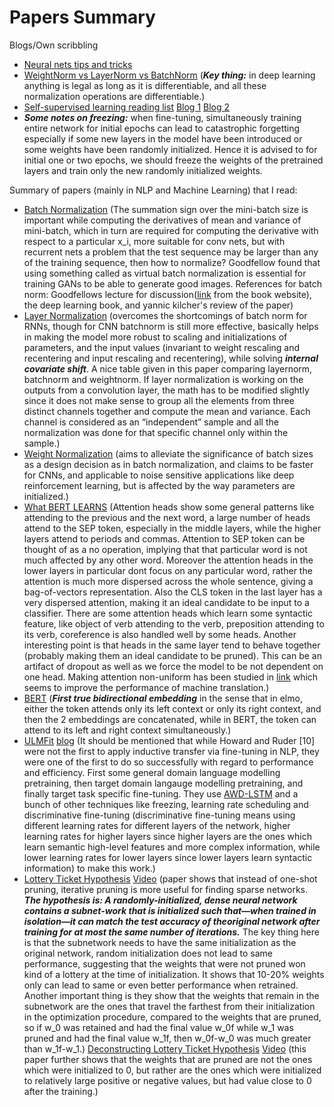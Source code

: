 # Papers Summary
Blogs/Own scribbling
* [Neural nets tips and tricks](https://github.com/manas1iitr/PapersSummary/blob/master/NeuralNetsTipsAndTricks)
* [WeightNorm vs LayerNorm vs BatchNorm](https://mlexplained.com/2018/01/13/weight-normalization-and-layer-normalization-explained-normalization-in-deep-learning-part-2/) (***Key thing:*** in deep learning anything is legal as long as it is differentiable, and all these normalization operations are differentiable.)
* [Self-supervised learning reading list](https://github.com/jason718/awesome-self-supervised-learning) [Blog 1](https://lilianweng.github.io/lil-log/2019/11/10/self-supervised-learning.html) [Blog 2](https://ankeshanand.com/blog/2020/01/26/contrative-self-supervised-learning.html)
* ***Some notes on freezing:*** when fine-tuning, simultaneously training entire network for initial epochs can lead to catastrophic forgetting especially if some new layers in the model have been introduced or some weights have been randomly initialized. Hence it is advised to for initial one or two epochs, we should freeze the weights of the pretrained layers and train only the new randomly initialized weights.


Summary of papers (mainly in NLP and Machine Learning) that I read:

* [Batch Normalization](https://github.com/manas1iitr/PapersSummary/blob/master/BatchNorm.pdf) (The summation sign over the mini-batch size is important while computing the derivatives of mean and variance of mini-batch, which in turn are required for computing the derivative with respect to a particular x_i, more suitable for conv nets, but with recurrent nets a problem that the test sequence may be larger than any of the training sequence, then how to normalize? Goodfellow found that using something called as virtual batch normalization is essential for training GANs to be able to generate good images. References for batch norm: Goodfellows lecture for discussion([link](https://www.youtube.com/watch?v=Xogn6veSyxA) from the book website), the deep learning book, and yannic kilcher's review of the paper)
* [Layer Normalization](https://github.com/manas1iitr/PapersSummary/blob/master/LayerNormalization.pdf) (overcomes the shortcomings of batch norm for RNNs, though for CNN batchnorm is still more effective, basically helps in making the model more robust to scaling and initializations of parameters, and the input values (invariant to weight rescaling and recentering and input rescaling and recentering), while solving ***internal covariate shift***. A nice table given in this paper comparing layernorm, batchnorm and weightnorm. If layer normalization is working on the outputs from a convolution layer, the math has to be modified slightly since it does not make sense to group all the elements from three distinct channels together and compute the mean and variance. Each channel is considered as an “independent” sample and all the normalization was done for that specific channel only within the sample.)
* [Weight Normalization](https://github.com/manas1iitr/PapersSummary/blob/master/WeightNormalization.pdf) (aims to alleviate the significance of batch sizes as a design decision as in batch normalization, and claims to be faster for CNNs, and applicable to noise sensitive applications like deep reinforcement learning, but is affected by the way parameters are initialized.)
* [What BERT LEARNS](https://github.com/manas1iitr/PapersSummary/blob/master/CS294BerkeleyPapers/self_supervised_transfer_learning/NLP/bertlearns.pdf) (Attention heads show some general patterns like attending to the previous and the next word, a large number of heads attend to the SEP token, especially in the middle layers, while the higher layers attend to periods and commas. Attention to SEP token can be thought of as a no operation, implying that that particular word is not much affected by any other word. Moreover the attention heads in the lower layers in particular dont focus on any particular word, rather the attention is much more dispersed across the whole sentence, giving a bag-of-vectors representation. Also the CLS token in the last layer has a very dispersed attention, making it an ideal candidate to be input to a classifier. There are some attention heads which learn some syntactic feature, like object of verb attending to the verb, preposition attending to its verb, coreference is also handled well by some heads. Another interesting point is that heads in the same layer tend to behave together (probably making them an ideal candidate to be pruned). This can be an artifact of dropout as well as we force the model to be not dependent on one head. Making attention non-uniform has been studied in [link](https://arxiv.org/pdf/1810.10183.pdf) which seems to improve the performance of machine translation.)
* [BERT](https://github.com/manas1iitr/PapersSummary/blob/master/CS294BerkeleyPapers/self_supervised_transfer_learning/NLP/BERT.pdf) (***First true bidirectional embedding*** in the sense that in elmo, either the token attends only its left context or only its right context, and then the 2 embeddings are concatenated, while in BERT, the token can attend to its left and right context simultaneously.)
* [ULMFit](https://arxiv.org/pdf/1801.06146.pdf) [blog](https://humboldt-wi.github.io/blog/research/information_systems_1819/group4_ulmfit/) (It should be mentioned that while Howard and Ruder [10] were not the first to apply inductive transfer via fine-tuning in NLP, they were one of the first to do so successfully with regard to performance and efficiency. First some general domain language modelling pretraining, then target domain langauge modelling pretraining, and finally target task specific fine-tuning. They use [AWD-LSTM](https://arxiv.org/pdf/1708.02182.pdf) and a bunch of other techniques like freezing, learning rate scheduling and discriminative fine-tuning (discriminative fine-tuning means using different learning rates for different layers of the network, higher learning rates for higher layers since higher layers are the ones which learn semantic high-level features and more complex information, while lower learning rates for lower layers since lower layers learn syntactic information) to make this work.)
* [Lottery Ticket Hypothesis](https://arxiv.org/abs/1803.03635) [Video](https://www.youtube.com/watch?v=ZVVnvZdUMUk) (paper shows that instead of one-shot pruning, iterative pruning is more useful for finding sparse networks. ***The hypothesis is: A randomly-initialized, dense neural network contains a subnet-work that is initialized such that—when trained in isolation—it can match the test accuracy of theoriginal network after training for at most the same number of iterations.*** The key thing here is that the subnetwork needs to have the same initialization as the original network, random initialization does not lead to same performance, suggesting that the weights that were not pruned won kind of a lottery at the time of initialization. It shows that 10-20% weights only can lead to same or even better performance when retrained. Another important thing is they show that the weights that remain in the subnetwork are the ones that travel the farthest from their initialization in the optimization procedure, compared to the weights that are pruned, so if w_0 was retained and had the final value w_0f while w_1 was pruned and had the final value w_1f, then w_0f-w_0 was much greater than w_1f-w_1.) [Deconstructing Lottery Ticket Hypothesis](https://arxiv.org/abs/1905.01067) [Video](https://www.youtube.com/watch?v=jhCInVFE2sc) (this paper further shows that the weights that are pruned are not the ones which were initialized to 0, but rather are the ones which were initialized to relatively large positive or negative values, but had value close to 0 after the training.)
